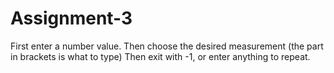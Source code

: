 # Assignment-3

First enter a number value.
Then choose the desired measurement (the part in brackets is what to type)
Then exit with -1, or enter anything to repeat.
